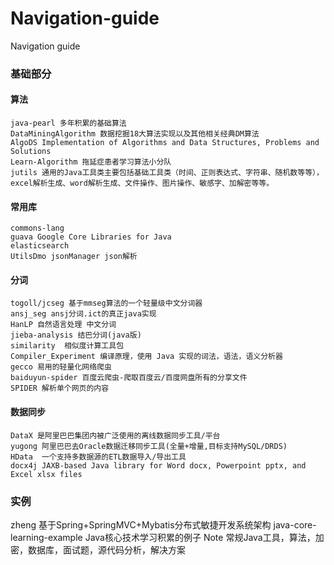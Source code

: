 # Navigation-guide
Navigation guide


### 基础部分

  #### 算法
    java-pearl 多年积累的基础算法
    DataMiningAlgorithm 数据挖掘18大算法实现以及其他相关经典DM算法
    AlgoDS Implementation of Algorithms and Data Structures, Problems and Solutions
    Learn-Algorithm 拖延症患者学习算法小分队
    jutils 通用的Java工具类主要包括基础工具类（时间、正则表达式、字符串、随机数等等），excel解析生成、word解析生成、文件操作、图片操作、敏感字、加解密等等。 
  #### 常用库
    commons-lang
    guava Google Core Libraries for Java 
    elasticsearch  
    UtilsDmo jsonManager json解析
  #### 分词
    togoll/jcseg 基于mmseg算法的一个轻量级中文分词器
    ansj_seg ansj分词.ict的真正java实现
    HanLP 自然语言处理 中文分词 
    jieba-analysis 结巴分词(java版)
    similarity  相似度计算工具包
    Compiler_Experiment 编译原理，使用 Java 实现的词法，语法，语义分析器
    gecco 易用的轻量化网络爬虫
    baiduyun-spider 百度云爬虫-爬取百度云/百度网盘所有的分享文件
    SPIDER 解析单个网页的内容
  #### 数据同步
    DataX 是阿里巴巴集团内被广泛使用的离线数据同步工具/平台
    yugong 阿里巴巴去Oracle数据迁移同步工具(全量+增量,目标支持MySQL/DRDS)
    HData  一个支持多数据源的ETL数据导入/导出工具 
    docx4j JAXB-based Java library for Word docx, Powerpoint pptx, and Excel xlsx files
### 实例
  zheng 基于Spring+SpringMVC+Mybatis分布式敏捷开发系统架构
  java-core-learning-example Java核心技术学习积累的例子
  Note 常规Java工具，算法，加密，数据库，面试题，源代码分析，解决方案
